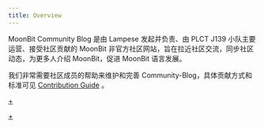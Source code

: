 ```yaml
---
title: Overview
---
```


MoonBit Community Blog 是由 Lampese 发起并负责、由 PLCT J139 小队主要运营、接受社区贡献的 MoonBit 非官方社区网站，旨在拉近社区交流，同步社区动态，为更多人介绍 MoonBit，促进 MoonBit 语言发展。

我们非常需要社区成员的帮助来维护和完善 Community-Blog，具体贡献方式和标准可见 [Contribution Guide](contribution.md) 。

[+](overview/bodys.md#:embed)

[+](overview/roadmap.md#:embed)
